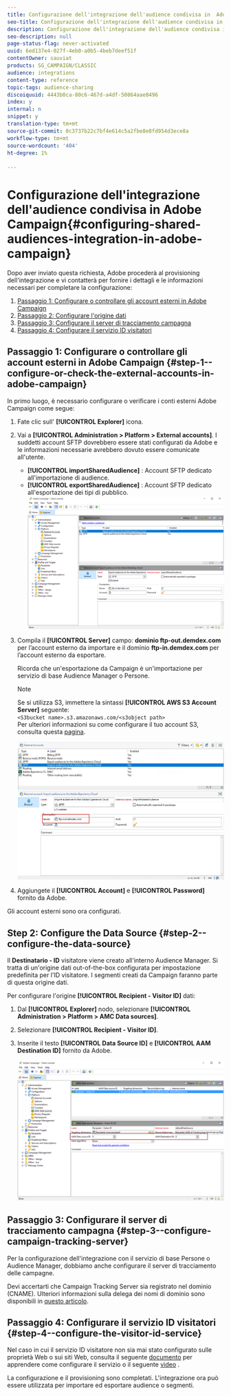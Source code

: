 ```yaml
---
title: Configurazione dell'integrazione dell'audience condivisa in  Adobe Campaign
seo-title: Configurazione dell'integrazione dell'audience condivisa in  Adobe Campaign
description: Configurazione dell'integrazione dell'audience condivisa in  Adobe Campaign
seo-description: null
page-status-flag: never-activated
uuid: 6ed137e4-027f-4eb0-a0b5-4beb7deef51f
contentOwner: sauviat
products: SG_CAMPAIGN/CLASSIC
audience: integrations
content-type: reference
topic-tags: audience-sharing
discoiquuid: 4443b0ca-80c6-467d-a4df-50864aae8496
index: y
internal: n
snippet: y
translation-type: tm+mt
source-git-commit: 0c3737b22c7bf4e614c5a2fbe8e8fd954d3ece8a
workflow-type: tm+mt
source-wordcount: '404'
ht-degree: 1%

---
```



# Configurazione dell&#39;integrazione dell&#39;audience condivisa in  Adobe Campaign{#configuring-shared-audiences-integration-in-adobe-campaign}

Dopo aver inviato questa richiesta, Adobe procederà al provisioning dell&#39;integrazione e vi contatterà per fornire i dettagli e le informazioni necessari per completare la configurazione:

1. [Passaggio 1: Configurare o controllare gli account esterni in  Adobe Campaign](#step-1--configure-or-check-the-external-accounts-in-adobe-campaign)
1. [Passaggio 2: Configurare l&#39;origine dati](#step-2--configure-the-data-source)
1. [Passaggio 3: Configurare il server di tracciamento campagna](#step-3--configure-campaign-tracking-server)
1. [Passaggio 4: Configurare il servizio ID visitatori](#step-4--configure-the-visitor-id-service)

## Passaggio 1: Configurare o controllare gli account esterni in  Adobe Campaign {#step-1--configure-or-check-the-external-accounts-in-adobe-campaign}

In primo luogo, è necessario configurare o verificare i conti esterni  Adobe Campaign come segue:

1. Fate clic sull&#39; **[!UICONTROL Explorer]** icona.
1. Vai a **[!UICONTROL Administration > Platform > External accounts]**. I suddetti account SFTP dovrebbero essere stati configurati da Adobe e le informazioni necessarie avrebbero dovuto essere comunicate all&#39;utente.

   * **[!UICONTROL importSharedAudience]** : Account SFTP dedicato all&#39;importazione di audience.
   * **[!UICONTROL exportSharedAudience]** : Account SFTP dedicato all&#39;esportazione dei tipi di pubblico.
   ![](assets/aam_config_1.png)

1. Compila il **[!UICONTROL Server]** campo: **dominio ftp-out.demdex.com** per l’account esterno da importare e il dominio **ftp-in.demdex.com** per l’account esterno da esportare.

   Ricorda che un&#39;esportazione da Campaign è un&#39;importazione per  servizio di base Audience Manager o Persone.

   >[!NOTE]
   >
   >Se si utilizza S3, immettere la sintassi **[!UICONTROL AWS S3 Account Server]** seguente:\
   `<S3bucket name>.s3.amazonaws.com/<s3object path>`\
   Per ulteriori informazioni su come configurare il tuo account S3, consulta questa [pagina](../../platform/using/external-accounts.md#amazon-simple-storage-service--s3--external-account).

   ![](assets/aam_config_2.png)

1. Aggiungete il **[!UICONTROL Account]** e **[!UICONTROL Password]** fornito da Adobe.

Gli account esterni sono ora configurati.

## Step 2: Configure the Data Source {#step-2--configure-the-data-source}

Il **Destinatario - ID** visitatore viene creato all&#39;interno  Audience Manager. Si tratta di un&#39;origine dati out-of-the-box configurata per impostazione predefinita per l&#39;ID visitatore. I segmenti creati da Campaign faranno parte di questa origine dati.

Per configurare l&#39;origine **[!UICONTROL Recipient - Visitor ID]** dati:

1. Dal **[!UICONTROL Explorer]** nodo, selezionare **[!UICONTROL Administration > Platform > AMC Data sources]**.
1. Selezionare **[!UICONTROL Recipient - Visitor ID]**.
1. Inserite il testo **[!UICONTROL Data Source ID]** e **[!UICONTROL AAM Destination ID]** fornito da Adobe.

   ![](assets/aam_config_3.png)

## Passaggio 3: Configurare il server di tracciamento campagna {#step-3--configure-campaign-tracking-server}

Per la configurazione dell&#39;integrazione con il servizio di base Persone o Audience Manager, dobbiamo anche configurare il server di tracciamento delle campagne.

Devi accertarti che Campaign Tracking Server sia registrato nel dominio (CNAME). Ulteriori informazioni sulla delega dei nomi di dominio sono disponibili in [questo articolo](https://helpx.adobe.com/it/campaign/kb/domain-name-delegation.html).

## Passaggio 4: Configurare il servizio ID visitatori {#step-4--configure-the-visitor-id-service}

Nel caso in cui il servizio ID visitatore non sia mai stato configurato sulle proprietà Web o sui siti Web, consulta il seguente [documento](https://docs.adobe.com/content/help/en/id-service/using/implementation/setup-aam-analytics.html) per apprendere come configurare il servizio o il seguente [video](https://helpx.adobe.com/marketing-cloud/how-to/email-marketing.html#step-two) .

La configurazione e il provisioning sono completati. L&#39;integrazione ora può essere utilizzata per importare ed esportare audience o segmenti.
